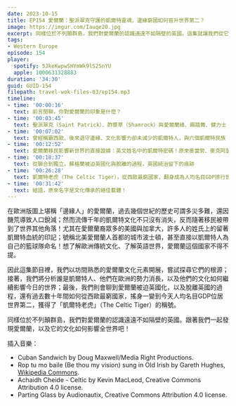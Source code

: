 ```yaml
---
date: 2023-10-15
title: EP154 愛爾蘭：聖派翠克守護的凱爾特靈魂，邊緣窮國如何晉升世界第二？
image: https://imgur.com/Iauqe20.jpg
excerpt: 同樣位於不列顛群島，我們對愛爾蘭的認識遠遠不如隔壁的英國。這集就讓我們從它的文化元素、凱爾特歷史根源、被迫整合後又脫離英國的過程、創造經濟奇蹟的歷史，好好的來認識它！
tags:
- Western Europe
episode: 154
player:
  spotify: 5JkeKwpwSHYmWk9lS2SnYU
  apple: 1000631328883
duration: '34:30'
guid: GUID-154
filepath: travel-wok-files-03/ep154.mp3
timeline:
- time: '00:00:16'
  text: 前言閒聊，你對愛爾蘭的印象是什麼？
- time: '00:03:45'
  text: 聖派翠克（Saint Patrick）、酢漿草（Shamrock）與愛爾蘭綠、踢踏舞、健力士（Guinness）啤酒
- time: '00:07:02'
  text: 曾經稱霸西歐、後來退守邊緣、文化影響力卻未減少的凱爾特人，與六個凱爾特民族（Celtic Nations）
- time: '00:12:52'
  text: 愛爾蘭移民影響新世界的直接證據：英文姓名中的凱爾特密碼！原來麥當勞、麥克阿瑟、歐尼爾、史恩．康納萊這些名字都來自凱爾特？
- time: '00:18:37'
  text: 從聯合到獨立，蘇格蘭被迫英國化與脫離的過程，英國統治留下的痕跡
- time: '00:26:28'
  text: 凱爾特老虎（The Celtic Tiger），從西歐最窮國家，翻身成為人均名目GDP排行世界第二的外資熱點
- time: '00:31:42'
  text: 結語，原來名字是文化傳承的絕佳載體！
---
```

在歐洲版圖上堪稱「邊緣人」的愛爾蘭，過去幾個世紀的歷史可謂多災多難，還因饑荒導致人口銳減；然而流傳千年的凱爾特文化不只沒有消失，反而隨著移民被帶到了世界其他角落！尤其在愛爾蘭裔眾多的美國與加拿大，許多人的姓氏上的留著凱爾特血統的印記；號稱北美愛爾蘭人首都的城市波士頓，甚至直接以凱爾特人為自己的籃球隊命名！想了解歐洲傳統文化、了解英語世界，愛爾蘭這個國家不得不提。

因此這集節目裡，我們以坊間熟悉的愛爾蘭文化元素開展，嘗試探尋它們的根源；接著，我們將分析誰是凱爾特人、他們在歐洲的勢力消長，以及他們的文化如何繼續影響今日的世界；最後，我們則會聊到愛爾蘭被迫英國化，以及脫離英國的過程，還有過去數十年間如何從西歐最窮國家，搖身一變到今天人均名目GDP位居世界第二，獲得了「凱爾特老虎」（The Celtic Tiger）的稱號。

同樣位於不列顛群島，我們對愛爾蘭的認識遠遠不如隔壁的英國。跟著我們一起發現愛爾蘭，以及它的文化如何影響全世界吧！

插入音樂：

* Cuban Sandwich by Doug Maxwell/Media Right Productions.
* Rop tu mo baile (Be thou my vision) sung in Old Irish by Gareth Hughes, [Wikipedia Commons](https://en.wikipedia.org/wiki/File:Rop_tu_mo_baile.ogg).
* Achaidh Cheide - Celtic by Kevin MacLeod, Creative Commons Attribution 4.0 license.
* Parting Glass by Audionautix, Creative Commons Attribution 4.0 license.
